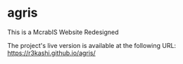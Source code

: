 # agris

This is a McrabIS Website Redesigned

The project's live version is available at the following URL: https://r3kashi.github.io/agris/
